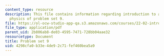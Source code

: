 ```yaml
---
content_type: resource
description: This file contains information regarding introduction to applied nuclear
  physics of problem set 9.
file: https://ol-ocw-studio-app-qa.s3.amazonaws.com/courses/22-02-introduction-to-applied-nuclear-physics-spring-2012/4298cfa0b33e4de92c71fef460bea5a9_MIT22_02S12_pset9.pdf
file_type: application/pdf
parent_uid: 2b806ab8-de03-4595-7471-728bb04aae32
resourcetype: Document
title: Problem set 9
uid: 4298cfa0-b33e-4de9-2c71-fef460bea5a9
---
```


